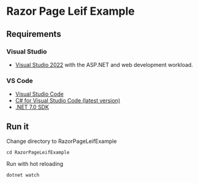 # Razor Page Leif Example

## Requirements

### Visual Studio

* [Visual Studio 2022](https://visualstudio.microsoft.com/vs/#download) with the ASP.NET and web development workload.

### VS Code

* [Visual Studio Code](https://code.visualstudio.com/download)
* [C# for Visual Studio Code (latest version)](https://marketplace.visualstudio.com/items?itemName=ms-dotnettools.csharp)
* [.NET 7.0 SDK](https://dotnet.microsoft.com/download/dotnet/7.0)

## Run it

Change directory to RazorPageLeifExample

```shell
cd RazorPageLeifExample
```

Run with hot reloading

```shell
dotnet watch
```
